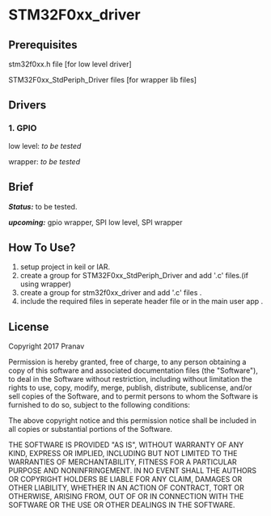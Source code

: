 # STM32F0xx_driver

## Prerequisites
stm32f0xx.h file [for low level driver]

STM32F0xx_StdPeriph_Driver files [for wrapper lib files]

## Drivers
### 1. GPIO
low level: *to be tested*

wrapper: *to be tested*
	


## Brief


***Status:*** to be tested.

***upcoming:*** gpio wrapper, SPI low level, SPI wrapper


## How To Use?
1. setup project in keil or IAR.
2. create a group for STM32F0xx_StdPeriph_Driver and add '.c' files.(if using wrapper)
3. create a group for stm32f0xx_driver and add '.c' files .
4. include the required files in seperate header file or in the main user app .

## License

Copyright 2017 Pranav

Permission is hereby granted, free of charge, to any person obtaining a copy of this software and associated documentation files (the "Software"), to deal in the Software without restriction, including without limitation the rights to use, copy, modify, merge, publish, distribute, sublicense, and/or sell copies of the Software, and to permit persons to whom the Software is furnished to do so, subject to the following conditions:

The above copyright notice and this permission notice shall be included in all copies or substantial portions of the Software.

THE SOFTWARE IS PROVIDED "AS IS", WITHOUT WARRANTY OF ANY KIND, EXPRESS OR IMPLIED, INCLUDING BUT NOT LIMITED TO THE WARRANTIES OF MERCHANTABILITY, FITNESS FOR A PARTICULAR PURPOSE AND NONINFRINGEMENT. IN NO EVENT SHALL THE AUTHORS OR COPYRIGHT HOLDERS BE LIABLE FOR ANY CLAIM, DAMAGES OR OTHER LIABILITY, WHETHER IN AN ACTION OF CONTRACT, TORT OR OTHERWISE, ARISING FROM, OUT OF OR IN CONNECTION WITH THE SOFTWARE OR THE USE OR OTHER DEALINGS IN THE SOFTWARE.